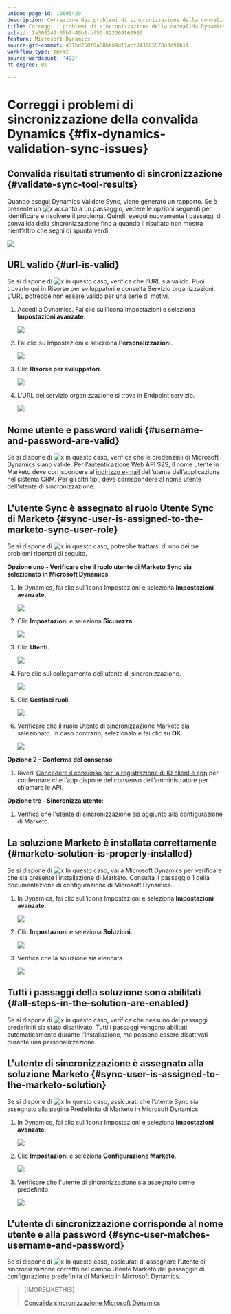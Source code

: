 ```yaml
---
unique-page-id: 10095429
description: Correzione dei problemi di sincronizzazione della convalida Dynamics - Documentazione di Marketo - Documentazione del prodotto
title: Correggi i problemi di sincronizzazione della convalida Dynamics
exl-id: 1a300249-65b7-49b1-bf50-82236916298f
feature: Microsoft Dynamics
source-git-commit: 431bd258f9a68bbb9df7acf043085578d3d91b1f
workflow-type: tm+mt
source-wordcount: '493'
ht-degree: 0%

---
```


# Correggi i problemi di sincronizzazione della convalida Dynamics {#fix-dynamics-validation-sync-issues}

## Convalida risultati strumento di sincronizzazione {#validate-sync-tool-results}

Quando esegui Dynamics Validate Sync, viene generato un rapporto. Se è presente un ![x](assets/delete.png) accanto a un passaggio, vedere le opzioni seguenti per identificare e risolvere il problema. Quindi, esegui nuovamente i passaggi di convalida della sincronizzazione fino a quando il risultato non mostra nient’altro che segni di spunta verdi.

![](assets/image2015-9-22-15-3a58-3a12.png)

## URL valido {#url-is-valid}

Se si dispone di ![x](assets/delete.png) in questo caso, verifica che l’URL sia valido. Puoi trovarlo qui in Risorse per sviluppatori e consulta Servizio organizzazioni. L’URL potrebbe non essere valido per una serie di motivi.

1. Accedi a Dynamics. Fai clic sull’icona Impostazioni e seleziona **Impostazioni avanzate**.

   ![](assets/one.png)

1. Fai clic su Impostazioni e seleziona **Personalizzazioni**.

   ![](assets/two.png)

1. Clic **Risorse per sviluppatori**.

   ![](assets/three.png)

1. L’URL del servizio organizzazione si trova in Endpoint servizio.

   ![](assets/four.png)

## Nome utente e password validi {#username-and-password-are-valid}

Se si dispone di ![x](assets/delete.png) in questo caso, verifica che le credenziali di Microsoft Dynamics siano valide. Per l’autenticazione Web API S2S, il nome utente in Marketo deve corrispondere al [indirizzo e-mail](https://docs.microsoft.com/en-us/power-platform/admin/manage-application-users#view-or-edit-the-details-of-an-application-user) dell’utente dell’applicazione nel sistema CRM. Per gli altri tipi, deve corrispondere al nome utente dell&#39;utente di sincronizzazione.

## L&#39;utente Sync è assegnato al ruolo Utente Sync di Marketo {#sync-user-is-assigned-to-the-marketo-sync-user-role}

Se si dispone di ![x](assets/delete.png) in questo caso, potrebbe trattarsi di uno dei tre problemi riportati di seguito.

**Opzione uno - Verificare che il ruolo utente di Marketo Sync sia selezionato in Microsoft Dynamics**:

1. In Dynamics, fai clic sull’icona Impostazioni e seleziona **Impostazioni avanzate**.

   ![](assets/one.png)

1. Clic **Impostazioni** e seleziona **Sicurezza**.

   ![](assets/six.png)

1. Clic **Utenti.**

   ![](assets/image2015-9-24-9-3a47-3a25.png)

1. Fare clic sul collegamento dell&#39;utente di sincronizzazione.

   ![](assets/seven.png)

1. Clic **Gestisci ruoli**.

   ![](assets/eight.png)

1. Verificare che il ruolo Utente di sincronizzazione Marketo sia selezionato. In caso contrario, selezionalo e fai clic su **OK.**

   ![](assets/image2015-9-24-9-3a59-3a21.png)

**Opzione 2 - Conferma del consenso**:

1. Rivedi [Concedere il consenso per la registrazione di ID client e app](/help/marketo/product-docs/crm-sync/microsoft-dynamics-sync/sync-setup/grant-consent-for-client-id-and-app-registration.md) per confermare che l’app dispone del consenso dell’amministratore per chiamare le API.

**Opzione tre - Sincronizza utente**:

1. Verifica che l&#39;utente di sincronizzazione sia aggiunto alla configurazione di Marketo.

## La soluzione Marketo è installata correttamente {#marketo-solution-is-properly-installed}

Se si dispone di ![x](assets/delete.png) In questo caso, vai a Microsoft Dynamics per verificare che sia presente l’installazione di Marketo. Consulta il passaggio 1 della documentazione di configurazione di Microsoft Dynamics.

1. In Dynamics, fai clic sull’icona Impostazioni e seleziona **Impostazioni avanzate**.

   ![](assets/one.png)

1. Clic **Impostazioni** e seleziona **Soluzioni.**

   ![](assets/eleven.png)

1. Verifica che la soluzione sia elencata.

   ![](assets/twelve.png)

## Tutti i passaggi della soluzione sono abilitati {#all-steps-in-the-solution-are-enabled}

Se si dispone di ![x](assets/delete.png) in questo caso, verifica che nessuno dei passaggi predefiniti sia stato disattivato. Tutti i passaggi vengono abilitati automaticamente durante l’installazione, ma possono essere disattivati durante una personalizzazione.

## L&#39;utente di sincronizzazione è assegnato alla soluzione Marketo {#sync-user-is-assigned-to-the-marketo-solution}

Se si dispone di ![x](assets/delete.png) In questo caso, assicurati che l’utente Sync sia assegnato alla pagina Predefinita di Marketo in Microsoft Dynamics.

1. In Dynamics, fai clic sull’icona Impostazioni e seleziona **Impostazioni avanzate**.

   ![](assets/one.png)

1. Clic **Impostazioni** e seleziona **Configurazione Marketo**.

   ![](assets/thirteen.png)

1. Verificare che l&#39;utente di sincronizzazione sia assegnato come predefinito.

   ![](assets/fourteen.png)

## L&#39;utente di sincronizzazione corrisponde al nome utente e alla password {#sync-user-matches-username-and-password}

Se si dispone di ![x](assets/delete.png) In questo caso, assicurati di assegnare l’utente di sincronizzazione corretto nel campo Utente Marketo del passaggio di configurazione predefinita di Marketo in Microsoft Dynamics.

>[!MORELIKETHIS]
>
>[Convalida sincronizzazione Microsoft Dynamics](/help/marketo/product-docs/crm-sync/microsoft-dynamics-sync/sync-setup/validate-microsoft-dynamics-sync.md)

